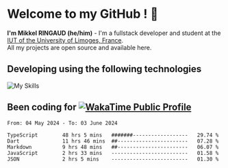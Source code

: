 # Welcome to my GitHub ! 🌃
**I'm Mikkel RINGAUD (he/him)** - I'm a fullstack developer and student at the [IUT of the University of Limoges, France](https://iut.unilim.fr). \
All my projects are open source and available here.

## Developing using the following technologies

![My Skills](https://skillicons.dev/icons?i=dart,solidjs,pnpm,nodejs,ts,js,vercel,html,css,astro,git,md,discord,electron,figma,obsidian,github,windows,arch,bash,bun,c,cloudflare,linux,py,tailwind,vscode,nginx,npm,tauri,vite,zig,yarn,windicss&theme=dark)


## Been coding for [![WakaTime Public Profile](https://wakatime.com/badge/user/0839e595-e07a-435c-8d59-ed95f2a3d6dd.svg?style=flat-square)](https://wakatime.com/@0839e595-e07a-435c-8d59-ed95f2a3d6dd)

<!--START_SECTION:waka-->

```plain
From: 04 May 2024 - To: 03 June 2024

TypeScript        48 hrs 5 mins   #######------------------   29.74 %
Dart              11 hrs 46 mins  ##-----------------------   07.28 %
Markdown          9 hrs 48 mins   ##-----------------------   06.07 %
JavaScript        2 hrs 33 mins   -------------------------   01.58 %
JSON              2 hrs 5 mins    -------------------------   01.30 %
```

<!--END_SECTION:waka-->
